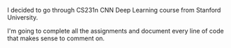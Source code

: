 I decided to go through CS231n CNN Deep Learning course from Stanford University.

I'm going to complete all the assignments and document every line of code that makes sense to comment on.
